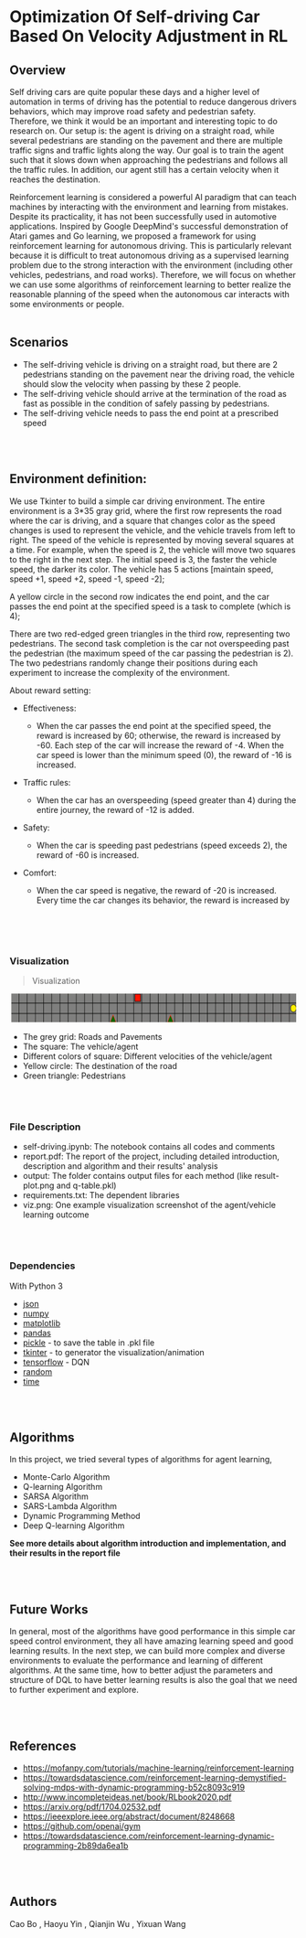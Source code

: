 # Optimization Of Self-driving Car Based On Velocity Adjustment in RL



## Overview
Self driving cars are quite popular these days and a higher level of automation in terms of driving has the potential to reduce dangerous drivers ​behaviors, which may improve road safety and pedestrian safety. Therefore, we think it would be an important and interesting topic to do research on. Our setup is: the agent is driving on a straight road, while several ​pedestrians are standing on the pavement and there are multiple traffic signs and traffic lights along the way. Our goal is to train the agent such that it slows down when approaching the pedestrians and follows all the traffic rules. In addition, our agent still has a certain velocity when it reaches the destination.

Reinforcement learning is considered a powerful AI paradigm that can teach machines by interacting with the environment and learning from mistakes. Despite its practicality, it has not been successfully used in automotive applications. Inspired by Google DeepMind's successful demonstration of Atari games and Go learning, we proposed a framework for using reinforcement learning for autonomous driving. This is particularly relevant because it is difficult to treat autonomous driving as a supervised learning problem due to the strong interaction with the environment (including other vehicles, pedestrians, and road works). Therefore, we will focus on whether we can use some algorithms of reinforcement learning to better realize the reasonable planning of the speed when the autonomous car interacts with some environments or people.
</br>
</br>


## Scenarios
- The self-driving vehicle is driving on a straight road, but there are 2 pedestrians standing on the pavement near the driving road, the vehicle should slow the velocity when passing by these 2 people.
- The self-driving vehicle should arrive at the termination of the road as fast as possible in the condition of safely passing by pedestrians.
- The self-driving vehicle needs to pass the end point at a prescribed speed

</br>
</br>


## Environment definition:
We use Tkinter to build a simple car driving environment. The entire environment is a 3*35 gray grid, where the first row represents the road where the car is driving, and a square that changes color as the speed changes is used to represent the vehicle, and the vehicle travels from left to right. The speed of the vehicle is represented by moving several squares at a time. For example, when the speed is 2, the vehicle will move two squares to the right in the next step. The initial speed is 3, the faster the vehicle speed, the darker its color. The vehicle has 5 actions [maintain speed, speed +1, speed +2, speed -1, speed -2];

A yellow circle in the second row indicates the end point, and the car passes the end point at the specified speed is a task to complete (which is 4);

There are two red-edged green triangles in the third row, representing two pedestrians. The second task completion is the car not overspeeding past the pedestrian (the maximum speed of the car passing the pedestrian is 2). The two pedestrians randomly change their positions during each experiment to increase the complexity of the environment.

About reward setting:
- Effectiveness:
  - When the car passes the end point at the specified speed, the reward is increased by 60; otherwise, the reward is increased by -60.
   Each step of the car will increase the reward of -4.
   When the car speed is lower than the minimum speed (0), the reward of -16 is increased.

- Traffic rules:
  - When the car has an overspeeding (speed greater than 4) during the entire journey, the reward of -12 is added.

- Safety:
  - When the car is speeding past pedestrians (speed exceeds 2), the reward of -60 is increased.

- Comfort:
  - When the car speed is negative, the reward of -20 is increased. Every time the car changes its behavior, the reward is increased by 
  

</br>
</br>
</br>

### Visualization
> Visualization 

<p align="center"> 
<img src="viz.png" width="500" height="50"/>
</p>

- The grey grid: Roads and Pavements
- The square: The vehicle/agent
- Different colors of square: Different velocities of the vehicle/agent
- Yellow circle: The destination of the road
- Green triangle: Pedestrians



</br>
</br>

### File Description
- self-driving.ipynb: 
  The notebook contains all codes and comments
- report.pdf: 
  The report of the project, including detailed introduction, description and algorithm and their results' analysis
- output: 
  The folder contains output files for each method (like result-plot.png and q-table.pkl)
- requirements.txt: 
  The dependent libraries
- viz.png: 
  One example visualization screenshot of the agent/vehicle learning outcome

</br>
</br>

### Dependencies
With Python 3
- [json](https://docs.python.org/3/library/json.html)
- [numpy](http://www.numpy.org/)
- [matplotlib](https://matplotlib.org/)
- [pandas](https://pandas.pydata.org/)
- [pickle](https://docs.python.org/3/library/pickle.html) - to save the table in .pkl file
- [tkinter](https://docs.python.org/3/library/tk.html) - to generator the visualization/animation
- [tensorflow](https://www.tensorflow.org/) - DQN
- [random](https://docs.python.org/3/library/random.html)
- [time](https://docs.python.org/3/library/time.html)





</br>
</br>


## Algorithms
In this project, we tried several types of algorithms for agent learning,
- Monte-Carlo Algorithm 
- Q-learning Algorithm
- SARSA Algorithm
- SARS-Lambda Algorithm
- Dynamic Programming Method
- Deep Q-learning Algorithm


**See more details about algorithm introduction and implementation, and their results in the report file**

</br>
</br>

## Future Works

In general, most of the algorithms have good performance in this simple car speed control environment, they all have amazing learning speed and good learning results. In the next step, we can build more complex and diverse environments to evaluate the performance and learning of different algorithms. At the same time, how to better adjust the parameters and structure of DQL to have better learning results is also the goal that we need to further experiment and explore.

</br>
</br>

## References
* https://mofanpy.com/tutorials/machine-learning/reinforcement-learning
* https://towardsdatascience.com/reinforcement-learning-demystified-solving-mdps-with-dynamic-programming-b52c8093c919
* http://www.incompleteideas.net/book/RLbook2020.pdf 
* https://arxiv.org/pdf/1704.02532.pdf 
* https://ieeexplore.ieee.org/abstract/document/8248668 
* https://github.com/openai/gym 
* https://towardsdatascience.com/reinforcement-learning-dynamic-programming-2b89da6ea1b

</br>
</br>

## Authors
Cao Bo
, Haoyu Yin
, Qianjin Wu
, Yixuan Wang

